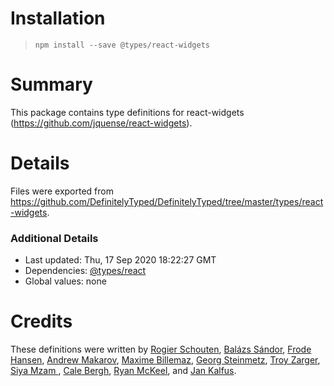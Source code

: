 # Installation
> `npm install --save @types/react-widgets`

# Summary
This package contains type definitions for react-widgets (https://github.com/jquense/react-widgets).

# Details
Files were exported from https://github.com/DefinitelyTyped/DefinitelyTyped/tree/master/types/react-widgets.

### Additional Details
 * Last updated: Thu, 17 Sep 2020 18:22:27 GMT
 * Dependencies: [@types/react](https://npmjs.com/package/@types/react)
 * Global values: none

# Credits
These definitions were written by [Rogier Schouten](https://github.com/rogierschouten), [Balázs Sándor](https://github.com/sanyatuning), [Frode Hansen](https://github.com/frodehansen2), [Andrew Makarov](https://github.com/r3nya), [Maxime Billemaz](https://github.com/MBillemaz), [Georg Steinmetz](https://github.com/georg94), [Troy Zarger](https://github.com/tzarger), [Siya Mzam ](https://github.com/vegtelenseg), [Cale Bergh](https://github.com/calebergh), [Ryan McKeel](https://github.com/rmckeel), and [Jan Kalfus](https://github.com/jankalfus).
